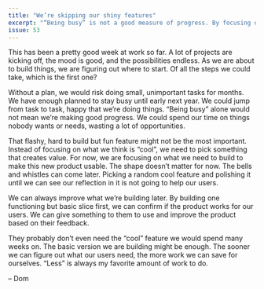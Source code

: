 ```yaml
---
title: "We’re skipping our shiny features"
excerpt: "“Being busy” is not a good measure of progress. By focusing on what creates real value, we can make good use of our limited time."
issue: 53
---
```

This has been a pretty good week at work so far. A lot of projects are kicking off, the mood is good, and the possibilities endless. As we are about to build things, we are figuring out where to start. Of all the steps we could take, which is the first one?

Without a plan, we would risk doing small, unimportant tasks for months. We have enough planned to stay busy until early next year. We could jump from task to task, happy that we’re doing things. “Being busy” alone would not mean we’re making good progress. We could spend our time on things nobody wants or needs, wasting a lot of opportunities.

That flashy, hard to build but fun feature might not be the most important. Instead of focusing on what we think is “cool”, we need to pick something that creates value. For now, we are focusing on what we need to build to make this new product usable. The shape doesn’t matter for now. The bells and whistles can come later. Picking a random cool feature and polishing it until we can see our reflection in it is not going to help our users.

We can always improve what we’re building later. By building one functioning but basic slice first, we can confirm if the product works for our users. We can give something to them to use and improve the product based on their feedback.

They probably don’t even need the “cool” feature we would spend many weeks on. The basic version we are building might be enough. The sooner we can figure out what our users need, the more work we can save for ourselves. “Less” is always my favorite amount of work to do.

– Dom
